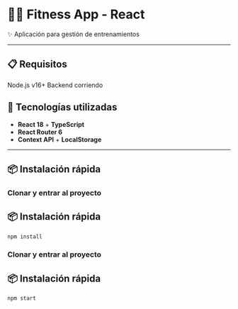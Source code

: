 # 🏋️‍♂️ Fitness App - React  
✨ Aplicación para gestión de entrenamientos  

---

## 📋 Requisitos
Node.js v16+
Backend corriendo


## 🚀 Tecnologías utilizadas  
- **React 18** + **TypeScript**  
- **React Router 6**  
- **Context API** + **LocalStorage**  

---

## 📦 Instalación rápida  

### Clonar y entrar al proyecto  
## 📦 Instalación rápida  
```bash
npm install
```

### Clonar y entrar al proyecto  
## 📦 Instalación rápida  
```bash
npm start
```